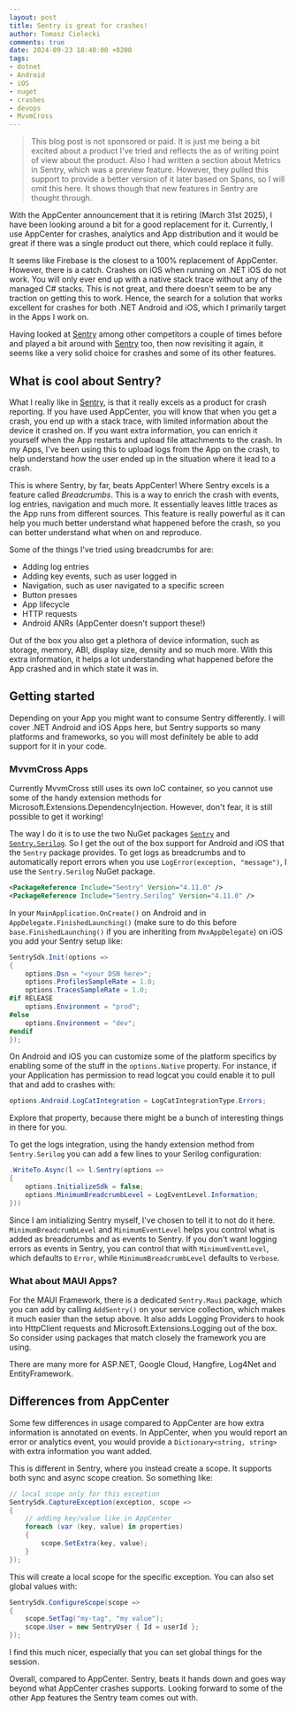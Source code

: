 ```yaml
---
layout: post
title: Sentry is great for crashes!
author: Tomasz Cielecki
comments: true
date: 2024-09-23 18:40:00 +0200
tags:
- dotnet
- Android
- iOS
- nuget
- crashes
- devops
- MvvmCross
---
```


> This blog post is not sponsored or paid. It is just me being a bit excited about a product I've tried and reflects the as of writing point of view about the product. Also I had written a section about Metrics in Sentry, which was a preview feature. However, they pulled this support to provide a better version of it later based on Spans, so I will omit this here. It shows though that new features in Sentry are thought through.

With the AppCenter announcement that it is retiring (March 31st 2025), I have been looking around a bit for a good replacement for it. Currently, I use AppCenter for crashes, analytics and App distribution and it would be great if there was a single product out there, which could replace it fully.

It seems like Firebase is the closest to a 100% replacement of AppCenter. However, there is a catch. Crashes on iOS when running on .NET iOS do not work. You will only ever end up with a native stack trace without any of the managed C# stacks. This is not great, and there doesn't seem to be any traction on getting this to work. Hence, the search for a solution that works excellent for crashes for both .NET Android and iOS, which I primarily target in the Apps I work on.

Having looked at [Sentry][sentry] among other competitors a couple of times before and played a bit around with [Sentry][sentry] too, then now revisiting it again, it seems like a very solid choice for crashes and some of its other features.

## What is cool about Sentry?

What I really like in [Sentry][sentry], is that it really excels as a product for crash reporting. If you have used AppCenter, you will know that when you get a crash, you end up with a stack trace, with limited information about the device it crashed on. If you want extra information, you can enrich it yourself when the App restarts and upload file attachments to the crash.
In my Apps, I've been using this to upload logs from the App on the crash, to help understand how the user ended up in the situation where it lead to a crash.

This is where Sentry, by far, beats AppCenter! Where Sentry excels is a feature called *Breadcrumbs*. This is a way to enrich the crash with events, log entries, navigation and much more. It essentially leaves little traces as the App runs from different sources. This feature is really powerful as it can help you much better understand what happened before the crash, so you can better understand what when on and reproduce.

Some of the things I've tried using breadcrumbs for are:

- Adding log entries
- Adding key events, such as user logged in
- Navigation, such as user navigated to a specific screen
- Button presses
- App lifecycle
- HTTP requests
- Android ANRs (AppCenter doesn't support these!)

Out of the box you also get a plethora of device information, such as storage, memory, ABI, display size, density and so much more.
With this extra information, it helps a lot understanding what happened before the App crashed and in which state it was in.

## Getting started

Depending on your App you might want to consume Sentry differently. I will cover .NET Android and iOS Apps here, but Sentry supports so many platforms and frameworks, so you will most definitely be able to add support for it in your code.

### MvvmCross Apps

Currently MvvmCross still uses its own IoC container, so you cannot use some of the handy extension methods for Microsoft.Extensions.DependencyInjection. However, don't fear, it is still possible to get it working!

The way I do it is to use the two NuGet packages [`Sentry`][sentry-nuget] and [`Sentry.Serilog`][sentry-serilog-nuget]. So I get the out of the box support for Android and iOS that the `Sentry` package provides. To get logs as breadcrumbs and to automatically report errors when you use `LogError(exception, "message")`, I use the `Sentry.Serilog` NuGet package.

```xml
<PackageReference Include="Sentry" Version="4.11.0" />
<PackageReference Include="Sentry.Serilog" Version="4.11.0" />
```

In your `MainApplication.OnCreate()` on Android and in `AppDelegate.FinishedLaunching()` (make sure to do this before `base.FinishedLaunching()` if you are inheriting from `MvxAppDelegate`) on iOS you add your Sentry setup like:

```csharp
SentrySdk.Init(options =>
{
    options.Dsn = "<your DSN here>";
    options.ProfilesSampleRate = 1.0;
    options.TracesSampleRate = 1.0;
#if RELEASE
    options.Environment = "prod";
#else
    options.Environment = "dev";
#endif
});
```

On Android and iOS you can customize some of the platform specifics by enabling some of the stuff in the `options.Native` property.
For instance, if your Application has permission to read logcat you could enable it to pull that and add to crashes with:

```csharp
options.Android.LogCatIntegration = LogCatIntegrationType.Errors;
```

Explore that property, because there might be a bunch of interesting things in there for you.

To get the logs integration, using the handy extension method from `Sentry.Serilog` you can add a few lines to your Serilog configuration:

```csharp
.WriteTo.Async(l => l.Sentry(options =>
{
    options.InitializeSdk = false;
    options.MinimumBreadcrumbLevel = LogEventLevel.Information;
}))
```

Since I am initializing Sentry myself, I've chosen to tell it to not do it here. `MinimumBreadcrumbLevel` and `MinimumEventLevel` helps you control what is added as breadcrumbs and as events to Sentry. If you don't want logging errors as events in Sentry, you can control that with `MinimumEventLevel`, which defaults to `Error`, while `MinimumBreadcrumbLevel` defaults to `Verbose`.

### What about MAUI Apps?

For the MAUI Framework, there is a dedicated `Sentry.Maui` package, which you can add by calling `AddSentry()` on your service collection, which makes it much easier than the setup above. It also adds Logging Providers to hook into HttpClient requests and Microsoft.Extensions.Logging out of the box. So consider using packages that match closely the framework you are using.

There are many more for ASP.NET, Google Cloud, Hangfire, Log4Net and EntityFramework.

## Differences from AppCenter

Some few differences in usage compared to AppCenter are how extra information is annotated on events. In AppCenter, when you would report an error or analytics event, you would provide a `Dictionary<string, string>` with extra information you want added.

This is different in Sentry, where you instead create a scope. It supports both sync and async scope creation. So something like:

```csharp
// local scope only for this exception
SentrySdk.CaptureException(exception, scope =>
{
    // adding key/value like in AppCenter
    foreach (var (key, value) in properties)
    {
        scope.SetExtra(key, value);
    }
});
```

This will create a local scope for the specific exception. You can also set global values with:

```csharp
SentrySdk.ConfigureScope(scope =>
{
    scope.SetTag("my-tag", "my value");
    scope.User = new SentryUser { Id = userId };
});
```

I find this much nicer, especially that you can set global things for the session.

Overall, compared to AppCenter. Sentry, beats it hands down and goes way beyond what AppCenter crashes supports. Looking forward to some of the other App features the Sentry team comes out with.

[sentry]: https://sentry.io/ "Sentry - app monitoring software"
[sentry-nuget]: https://www.nuget.org/packages/Sentry "Sentry on NuGet.org"
[sentry-serilog-nuget]: https://www.nuget.org/packages/Sentry.Serilog "Sentry.Serilog on NuGet.org"
